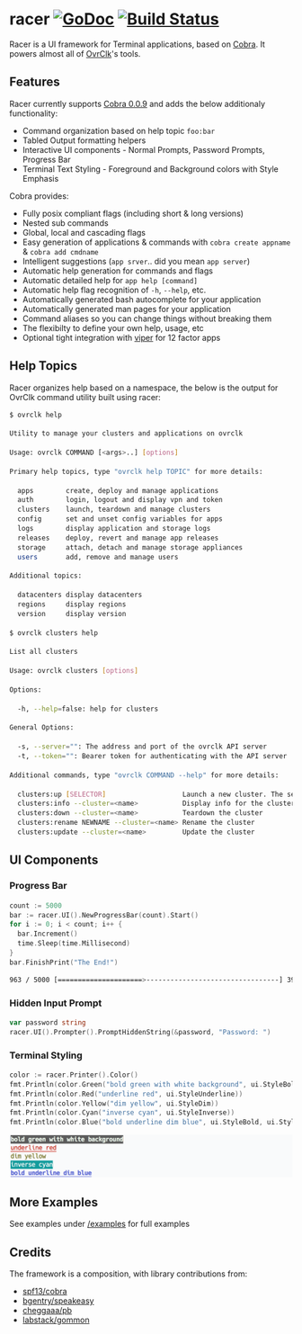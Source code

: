 # racer [![GoDoc](https://godoc.org/github.com/gosuri/racer?status.svg)](https://godoc.org/github.com/gosuri/racer) [![Build Status](https://travis-ci.org/gosuri/racer.svg?branch=master)](https://travis-ci.org/gosuri/racer)

Racer is a UI framework for Terminal applications, based on [Cobra](https://github.com/spf13/cobra). It powers almost all of [OvrClk](http://ovrclk.com)'s tools.

## Features

Racer currently supports [Cobra 0.0.9](https://github.com/spf13/cobra) and adds the below additionaly functionality:

* Command organization based on help topic `foo:bar`
* Tabled Output formatting helpers
* Interactive UI components - Normal Prompts, Password Prompts, Progress Bar
* Terminal Text Styling - Foreground and Background colors with Style Emphasis 

Cobra provides:

* Fully posix compliant flags (including short & long versions)
* Nested sub commands
* Global, local and cascading flags
* Easy generation of applications & commands with `cobra create appname` & `cobra add cmdname`
* Intelligent suggestions (`app srver`.. did you mean `app server`)
* Automatic help generation for commands and flags
* Automatic detailed help for `app help [command]`
* Automatic help flag recognition of `-h`, `--help`, etc.
* Automatically generated bash autocomplete for your application
* Automatically generated man pages for your application
* Command aliases so you can change things without breaking them
* The flexibilty to define your own help, usage, etc
* Optional tight integration with [viper](http://github.com/spf13/viper) for 12 factor apps

## Help Topics

Racer organizes help based on a namespace, the below is the output for OvrClk command utility built using racer:

```sh
$ ovrclk help

Utility to manage your clusters and applications on ovrclk

Usage: ovrclk COMMAND [<args>..] [options]

Primary help topics, type "ovrclk help TOPIC" for more details:

  apps        create, deploy and manage applications
  auth        login, logout and display vpn and token
  clusters    launch, teardown and manage clusters
  config      set and unset config variables for apps
  logs        display application and storage logs
  releases    deploy, revert and manage app releases
  storage     attach, detach and manage storage appliances
  users       add, remove and manage users

Additional topics:

  datacenters display datacenters
  regions     display regions
  version     display version

$ ovrclk clusters help

List all clusters

Usage: ovrclk clusters [options]

Options:

  -h, --help=false: help for clusters

General Options:

  -s, --server="": The address and port of the ovrclk API server
  -t, --token="": Bearer token for authenticating with the API server

Additional commands, type "ovrclk COMMAND --help" for more details:

  clusters:up [SELECTOR]                   Launch a new cluster. The selector could either be a region or a datacenter name
  clusters:info --cluster=<name>           Display info for the cluster
  clusters:down --cluster=<name>           Teardown the cluster
  clusters:rename NEWNAME --cluster=<name> Rename the cluster
  clusters:update --cluster=<name>         Update the cluster
```

## UI Components

### Progress Bar

```go
count := 5000
bar := racer.UI().NewProgressBar(count).Start()
for i := 0; i < count; i++ {
  bar.Increment()
  time.Sleep(time.Millisecond)
}
bar.FinishPrint("The End!")
```

```sh
963 / 5000 [=====================>---------------------------------] 39.26 % 3s
```

### Hidden Input Prompt

```go
var password string
racer.UI().Prompter().PromptHiddenString(&password, "Password: ")
```

### Terminal Styling

```go
color := racer.Printer().Color()
fmt.Println(color.Green("bold green with white background", ui.StyleBold, ui.ColorWhiteBg))
fmt.Println(color.Red("underline red", ui.StyleUnderline))
fmt.Println(color.Yellow("dim yellow", ui.StyleDim))
fmt.Println(color.Cyan("inverse cyan", ui.StyleInverse))
fmt.Println(color.Blue("bold underline dim blue", ui.StyleBold, ui.StyleUnderline, ui.StyleDim))
```

![color output](docs/color.png?raw=true)

## More Examples

See examples under [/examples](examples) for full examples

## Credits

The framework is a composition, with library contributions from:

* [spf13/cobra](https://github.com/spf13/cobra)
* [bgentry/speakeasy](https://github.com/bgentry/speakeasy)
* [cheggaaa/pb](http://github.com/cheggaaa/pb)
* [labstack/gommon](http://github.com/labstack/gommon)

